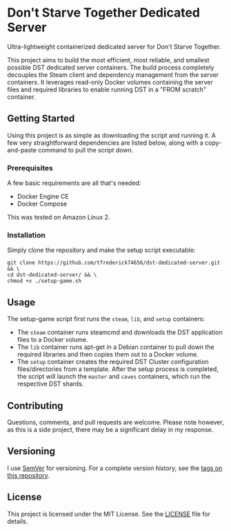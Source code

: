# Don't Starve Together Dedicated Server

Ultra-lightweight containerized dedicated server for Don't Starve Together.

This project aims to build the most efficient, most reliable, and smallest possible DST dedicated server containers. The build process completely decouples the Steam client and dependency management from the server containers. It leverages read-only Docker volumes containing the server files and required libraries to enable running DST in a "FROM scratch" container.

## Getting Started

Using this project is as simple as downloading the script and running it. A few very straightforward dependencies are listed below, along with a copy-and-paste command to pull the script down.

### Prerequisites

A few basic requirements are all that's needed:

 - Docker Engine CE
 - Docker Compose

This was tested on Amazon Linux 2.

### Installation

Simply clone the repository and make the setup script executable:

```
git clone https://github.com/tfrederick74656/dst-dedicated-server.git && \
cd dst-dedicated-server/ && \
chmod +x ./setup-game.sh
```

## Usage

The setup-game script first runs the `steam`, `lib`, and `setup` containers:
 - The `steam` container runs steamcmd and downloads the DST application files to a Docker volume.
 - The `lib` container runs apt-get in a Debian container to pull down the required libraries and then copies them out to a Docker volume.
 - The `setup` container creates the required DST Cluster configuration files/directories from a template.
After the setup process is completed, the script will launch the `master` and `caves` containers, which run the respective DST shards.

## Contributing

Questions, comments, and pull requests are welcome. Please note however, as this is a side project, there may be a significant delay in my response.

## Versioning

I use [SemVer](https://semver.org/) for versioning. For a complete version history, see the [tags on this repository](https://github.com/tfrederick74656/dst-dedicated-server/tags).

## License

This project is licensed under the MIT License. See the [LICENSE](LICENSE) file for details.
